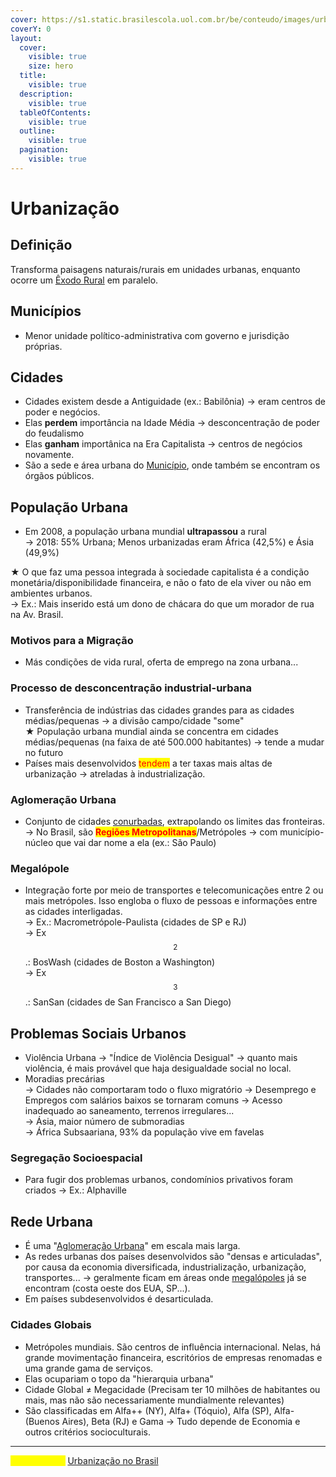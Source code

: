 ```yaml
---
cover: https://s1.static.brasilescola.uol.com.br/be/conteudo/images/urbanizacao.jpg
coverY: 0
layout:
  cover:
    visible: true
    size: hero
  title:
    visible: true
  description:
    visible: true
  tableOfContents:
    visible: true
  outline:
    visible: true
  pagination:
    visible: true
---
```


# Urbanização

## Definição

Transforma paisagens naturais/rurais em unidades urbanas, enquanto ocorre um [Êxodo Rural](exodo-rural.md) em paralelo.

## Municípios

* Menor unidade político-administrativa com governo e jurisdição próprias.

## Cidades

* Cidades existem desde a Antiguidade (ex.: Babilônia) -> eram centros de poder e negócios.
* Elas **perdem** importância na Idade Média -> desconcentração de poder do feudalismo
* Elas **ganham** importânica na Era Capitalista -> centros de negócios novamente.
* São a sede e área urbana do [Município](./#municipios), onde também se encontram os órgãos públicos.

## População Urbana

* Em 2008, a população urbana mundial **ultrapassou** a rural \
  \-> 2018: 55% Urbana; Menos urbanizadas eram África (42,5%) e Ásia (49,9%)

★ O que faz uma pessoa integrada à sociedade capitalista é a condição monetária/disponibilidade financeira, e não o fato de ela viver ou não em ambientes urbanos. \
\-> Ex.: Mais inserido está um dono de chácara do que um morador de rua na Av. Brasil.&#x20;

### Motivos para a Migração

* Más condições de vida rural, oferta de emprego na zona urbana...

### Processo de desconcentração industrial-urbana

* Transferência de indústrias das cidades grandes para as cidades médias/pequenas -> a divisão campo/cidade "some"\
  ★ População urbana mundial ainda se concentra em cidades médias/pequenas (na faixa de até 500.000 habitantes) -> tende a mudar no futuro&#x20;
* Países mais desenvolvidos <mark style="color:red;">tendem</mark> a ter taxas mais altas de urbanização -> atreladas à industrialização.

### Aglomeração Urbana&#x20;

* Conjunto de cidades [conurbadas](conurbacao.md), extrapolando os limites das fronteiras. \
  \-> No Brasil, são <mark style="color:red;">**Regiões Metropolitanas**</mark>/Metrópoles -> com município-núcleo que vai dar nome a ela (ex.: São Paulo)

### Megalópole&#x20;

* Integração forte por meio de transportes e telecomunicações entre 2 ou mais metrópoles. Isso engloba o fluxo de pessoas e informações entre as cidades interligadas. \
  \-> Ex.: Macrometrópole-Paulista (cidades de SP e RJ) \
  \-> Ex$$^2$$.: BosWash (cidades de Boston a Washington)\
  \-> Ex$$^3$$.: SanSan (cidades de San Francisco a San Diego)

## Problemas Sociais Urbanos

* Violência Urbana -> "Índice de Violência Desigual" -> quanto mais violência, é mais provável que haja desigualdade social no local.
* Moradias precárias \
  \-> Cidades não comportaram todo o fluxo migratório -> Desemprego e Empregos com salários baixos se tornaram comuns -> Acesso inadequado ao saneamento, terrenos irregulares... \
  \-> Ásia, maior número de submoradias \
  \-> África Subsaariana, 93% da população vive em favelas

### Segregação Socioespacial

* Para fugir dos problemas urbanos, condomínios privativos foram criados -> Ex.: Alphaville

## Rede Urbana

* É uma "[Aglomeração Urbana](./#aglomeracao-urbana)" em escala mais larga.
* As redes urbanas dos países desenvolvidos são "densas e articuladas", por causa da economia diversificada, industrialização, urbanização, transportes... -> geralmente ficam em áreas onde [megalópoles](./#megalopole) já se encontram (costa oeste dos EUA, SP...).
* Em países subdesenvolvidos é desarticulada.

### Cidades Globais

* Metrópoles mundiais. São centros de influência internacional. Nelas, há grande movimentação financeira, escritórios de empresas renomadas e uma grande gama de serviços.
* Elas ocupariam o topo da "hierarquia urbana"
* Cidade Global ≠ Megacidade (Precisam ter 10 milhões de habitantes ou mais, mas não são necessariamente mundialmente relevantes)
* São classificadas em Alfa++ (NY), Alfa+ (Tóquio), Alfa (SP), Alfa- (Buenos Aires), Beta (RJ) e Gama -> Tudo depende de Economia e outros critérios socioculturais.

***

<mark style="color:yellow;">Ver Também:</mark> [Urbanização no Brasil](urbanizacao-no-brasil.md)
